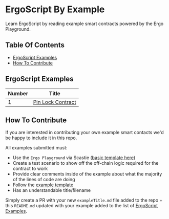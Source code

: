 # ErgoScript By Example
Learn ErgoScript by reading example smart contracts powered by the Ergo Playground.


## Table Of Contents
- [ErgoScript Examples](#Ergoscript-examples)
- [How To Contribute](#how-to-contribute)



## ErgoScript Examples

| Number | Title |
| ---  | ---  |
| 1 | [Pin Lock Contract](pinLockContract.md) |



## How To Contribute

If you are interested in contributing your own example smart contacts
we'd be happy to include it in this repo.

All examples submitted must:
- Use the `Ergo Playground` via Scastie ([basic template here](https://scastie.scala-lang.org/Uylafp7eQFyrIZdlvtdM0g))
- Create a test scenario to show off the off-chain logic required for the contract to work
- Provide clear comments inside of the example about what the majority of the lines of code are doing
- Follow the [example template](example_template.md)
- Has an understandable title/filename

Simply create a PR with your new `exampleTitle.md` file added to the repo + this `README.md` updated with your example added to the list of [ErgoScript Examples](#Ergoscript-examples).
